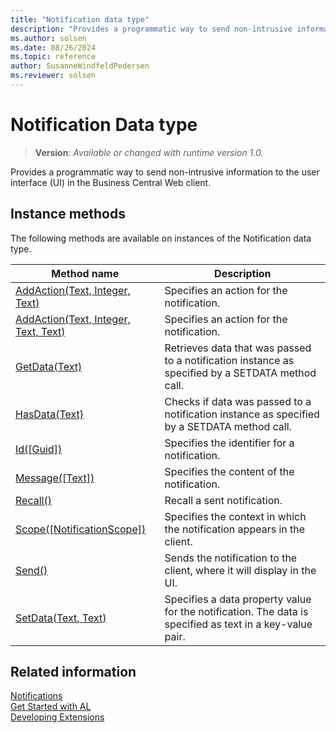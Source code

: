 ```yaml
---
title: "Notification data type"
description: "Provides a programmatic way to send non-intrusive information to the user interface (UI) in the Business Central Web client."
ms.author: solsen
ms.date: 08/26/2024
ms.topic: reference
author: SusanneWindfeldPedersen
ms.reviewer: solsen
---
```

[//]: # (START>DO_NOT_EDIT)
[//]: # (IMPORTANT:Do not edit any of the content between here and the END>DO_NOT_EDIT.)
[//]: # (Any modifications should be made in the .xml files in the ModernDev repo.)
# Notification Data type
> **Version**: _Available or changed with runtime version 1.0._

Provides a programmatic way to send non-intrusive information to the user interface (UI) in the Business Central Web client.



## Instance methods
The following methods are available on instances of the Notification data type.

|Method name|Description|
|-----------|-----------|
|[AddAction(Text, Integer, Text)](notification-addaction-string-integer-string-method.md)|Specifies an action for the notification.|
|[AddAction(Text, Integer, Text, Text)](notification-addaction-string-integer-string-string-method.md)|Specifies an action for the notification.|
|[GetData(Text)](notification-getdata-method.md)|Retrieves data that was passed to a notification instance as specified by a SETDATA method call.|
|[HasData(Text)](notification-hasdata-method.md)|Checks if data was passed to a notification instance as specified by a SETDATA method call.|
|[Id([Guid])](notification-id-method.md)|Specifies the identifier for a notification.|
|[Message([Text])](notification-message-method.md)|Specifies the content of the notification.|
|[Recall()](notification-recall-method.md)|Recall a sent notification.|
|[Scope([NotificationScope])](notification-scope-method.md)|Specifies the context in which the notification appears in the client.|
|[Send()](notification-send-method.md)|Sends the notification to the client, where it will display in the UI.|
|[SetData(Text, Text)](notification-setdata-method.md)|Specifies a data property value for the notification. The data is specified as text in a key-value pair.|

[//]: # (IMPORTANT: END>DO_NOT_EDIT)
## Related information
[Notifications](../../devenv-notifications-developing.md)  
[Get Started with AL](../../devenv-get-started.md)  
[Developing Extensions](../../devenv-dev-overview.md)  